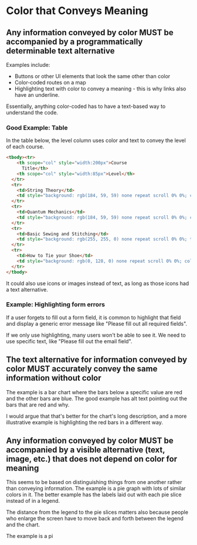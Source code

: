 # Color that Conveys Meaning

## Any information conveyed by color MUST be accompanied by a programmatically determinable text alternative

Examples include:
- Buttons or other UI elements that look the same other than color
- Color-coded routes on a map
- Highlighting text with color to convey a meaning - this is why links also have an underline.

Essentially, anything color-coded has to have a text-based way to understand the code.

### Good Example: Table

In the table below, the level column uses color and text to convey the level of each course.

```html
<tbody><tr>
    <th scope="col" style="width:200px">Course
      Title</th>
    <th scope="col" style="width:85px">Level</th>
  </tr>
  <tr>
    <td>String Theory</td>
    <td style="background: rgb(184, 59, 59) none repeat scroll 0% 0%; color: white; text-align: center; --darkreader-inline-bgcolor: #932f2f; --darkreader-inline-bgimage: none; --darkreader-inline-color: #e8e6e3;" data-darkreader-inline-bgcolor="" data-darkreader-inline-bgimage="" data-darkreader-inline-color="">Advanced</td>
  </tr>
  <tr>
    <td>Quantum Mechanics</td>
    <td style="background: rgb(184, 59, 59) none repeat scroll 0% 0%; color: white; text-align: center; --darkreader-inline-bgcolor: #932f2f; --darkreader-inline-bgimage: none; --darkreader-inline-color: #e8e6e3;" data-darkreader-inline-bgcolor="" data-darkreader-inline-bgimage="" data-darkreader-inline-color="">Advanced</td>
  </tr>
  <tr>
    <td>Basic Sewing and Stitching</td>
    <td style="background: rgb(255, 255, 0) none repeat scroll 0% 0%; text-align: center; --darkreader-inline-bgcolor: #999900; --darkreader-inline-bgimage: none;" data-darkreader-inline-bgcolor="" data-darkreader-inline-bgimage="">Intermediate</td>
  </tr>
  <tr>
    <td>How to Tie your Shoe</td>
    <td style="background: rgb(0, 128, 0) none repeat scroll 0% 0%; color: white; text-align: center; --darkreader-inline-bgcolor: #006600; --darkreader-inline-bgimage: none; --darkreader-inline-color: #e8e6e3;" data-darkreader-inline-bgcolor="" data-darkreader-inline-bgimage="" data-darkreader-inline-color="">Beginner</td>
  </tr>
</tbody>
```

It could also use icons or images instead of text, as long as those icons had a text alternative.

### Example: Highlighting form errors

If a user forgets to fill out a form field, it is common to highlight that field and display a generic error message like "Please fill out all required fields".

If we only use highlighting, many users won't be able to see it. We need to use specific text, like "Please fill out the email field".

## The text alternative for information conveyed by color MUST accurately convey the same information without color

The example is a bar chart where the bars below a specific value are red and the other bars are blue. The good example has alt text pointing out the bars that are red and why.

I would argue that that's better for the chart's long description, and a more illustrative example is highlighting the red bars in a different way.

## Any information conveyed by color MUST be accompanied by a visible alternative (text, image, etc.) that does not depend on color for meaning

This seems to be based on distinguishing things from one another rather than conveying information. The example is a pie graph with lots of similar colors in it. The better example has the labels laid out with each pie slice instead of in a legend.

The distance from the legend to the pie slices matters also because people who enlarge the screen have to move back and forth between the legend and the chart.

The example is a pi